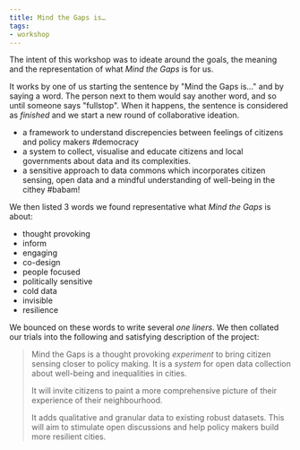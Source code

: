 ```yaml
---
title: Mind the Gaps is…
tags:
- workshop
---
```


The intent of this workshop was to ideate around the goals, the meaning and the representation of what _Mind the Gaps_ is for us.

It works by one of us starting the sentence by "Mind the Gaps is…" and by saying a word. The person next to them would say another word, and so until someone says "fullstop".
When it happens, the sentence is considered as _finished_ and we start a new round of collaborative ideation.

* a framework to understand discrepencies between feelings of citizens and policy makers #democracy
* a system to collect, visualise and educate citizens and local governments about data and its complexities.
* a sensitive approach to data commons which incorporates citizen sensing, open data and a mindful understanding of well-being in the cithey #babam!

We then listed 3 words we found representative what _Mind the Gaps_ is about:

- thought provoking
- inform
- engaging
- co-design
- people focused
- politically sensitive
- cold data
- invisible
- resilience

We bounced on these words to write several _one liners_. We then collated our trials into the following and satisfying description of the project:

> Mind the Gaps is a thought provoking _experiment_ to bring citizen sensing closer to policy making. It is a _system_ for open data collection about well-being and inequalities in cities.
>
> It will invite citizens to paint a more comprehensive picture of their experience of their neighbourhood.
>
> It adds qualitative and granular data to existing robust datasets.
> This will aim to stimulate open discussions and help policy makers build more resilient cities.
